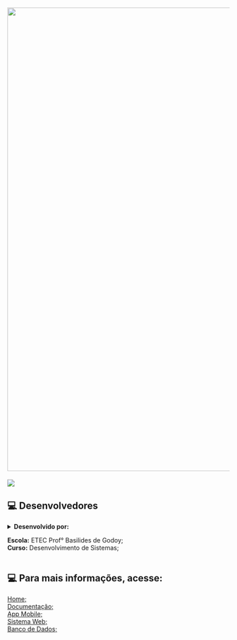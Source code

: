 
<h1 align="center"><img src= "https://github.com/Mazzuc/Lionnez/assets/101806906/126bbb37-ca08-4b2b-b6cb-4e5f15dc1fa2" heigth="250px" width="1050px"/></h1>

<img src="http://img.shields.io/static/v1?label=PROJETO&message=TRABALHO%20DADO%20REFERENTE%20AO%20PROJETO%20DO%20TCC:%20ZOOLOGICO, FUNCIONALIDADES, SISTEMA%20E%20 APLICATIVOS&color=black&style=for-the-badge"/>


## :computer: Desenvolvedores


<details close="part4">
<summary><b>Desenvolvido por:</summary></b> <br>
<a href="http://www.clem.ufba.br/tuts/html/c07.htm#:~:text=A%20HTML%20usa%20a%20tag,(link)%20com%20outro%20documento.">Betriz Pereira Campos</a> <bR>
<a href="http://www.clem.ufba.br/tuts/html/c07.htm#:~:text=A%20HTML%20usa%20a%20tag,(link)%20com%20outro%20documento.">Eduardo Andreolli de Almeida</a> <bR>
<a href="http://www.clem.ufba.br/tuts/html/c07.htm#:~:text=A%20HTML%20usa%20a%20tag,(link)%20com%20outro%20documento.">Emilynn Nogueira Calixto Zabala</a> <bR>
<a href="http://www.clem.ufba.br/tuts/html/c07.htm#:~:text=A%20HTML%20usa%20a%20tag,(link)%20com%20outro%20documento.">Leonardo Ferreira Mazzuco Matias</a> <bR>
<a href="https://br.linkedin.com/in/maria-eduarda-cavalcante-b336a4279">Maria Eduarda Cavalcante do Nascimento</a> <bR>
<a href="http://www.clem.ufba.br/tuts/html/c07.htm#:~:text=A%20HTML%20usa%20a%20tag,(link)%20com%20outro%20documento.">Poliana Albuquerque Lima</a> <bR>

</details>

**Escola:** ETEC Prof° Basilides de Godoy;<br>
**Curso:** Desenvolvimento de Sistemas;<br><br>



## :computer: Para mais informações, acesse: <br>

<a href="https://github.com/Mazzuc/Lionnez/wiki">Home;</a><br>
<a href="https://github.com/Mazzuc/Lionnez/wiki/Documenta%C3%A7%C3%A3o">Documentação;</a><br>
<a href="https://github.com/Mazzuc/Lionnez/wiki/Aplicativo-Mobile">App Mobile;</a><br>
<a href="https://github.com/Mazzuc/Lionnez/wiki/Sistema-Web">Sistema Web;</a><br>
<a href="https://github.com/Mazzuc/Lionnez/wiki/Banco-de-Dados">Banco de Dados;</a><br>

